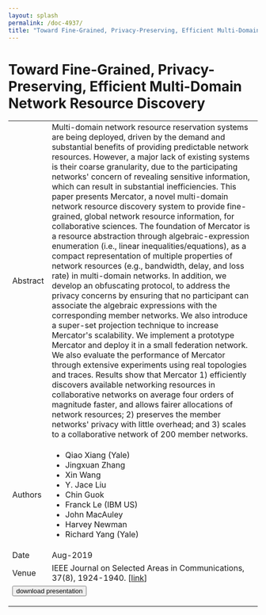 ```yaml
---
layout: splash
permalink: /doc-4937/
title: "Toward Fine-Grained, Privacy-Preserving, Efficient Multi-Domain Network Resource Discovery"
---
```


# Toward Fine-Grained, Privacy-Preserving, Efficient Multi-Domain Network Resource Discovery

<table>
    <tbody>
    <tr>
        <td>Abstract</td>
        <td>Multi-domain network resource reservation systems are being deployed, driven by the demand and substantial benefits of providing predictable network resources. However, a major lack of existing systems is their coarse granularity, due to the participating networks' concern of revealing sensitive information, which can result in substantial inefficiencies. This paper presents Mercator, a novel multi-domain network resource discovery system to provide fine-grained, global network resource information, for collaborative sciences. The foundation of Mercator is a resource abstraction through algebraic-expression enumeration (i.e., linear inequalities/equations), as a compact representation of multiple properties of network resources (e.g., bandwidth, delay, and loss rate) in multi-domain networks. In addition, we develop an obfuscating protocol, to address the privacy concerns by ensuring that no participant can associate the algebraic expressions with the corresponding member networks. We also introduce a super-set projection technique to increase Mercator's scalability. We implement a prototype Mercator and deploy it in a small federation network. We also evaluate the performance of Mercator through extensive experiments using real topologies and traces. Results show that Mercator 1) efficiently discovers available networking resources in collaborative networks on average four orders of magnitude faster, and allows fairer allocations of network resources; 2) preserves the member networks' privacy with little overhead; and 3) scales to a collaborative network of 200 member networks.</td>
    </tr>
    <tr>
        <td>Authors</td>
        <td>
            <ul>
                <li>Qiao Xiang (Yale)</li>
                <li>Jingxuan Zhang</li>
                <li>Xin Wang</li>
                <li>Y. Jace Liu</li>
                <li>Chin Guok</li>
                <li>Franck Le (IBM US)</li>
                <li>John MacAuley</li>
                <li>Harvey Newman</li>
                <li>Richard Yang (Yale)</li>
            </ul>
        </td>
    </tr>
    <tr>
        <td>Date</td>
        <td>Aug-2019</td>
    </tr>
    <tr>
        <td>Venue</td>
        <td>IEEE Journal on Selected Areas in Communications, 37(8), 1924-1940. [<a href="https://ieeexplore.ieee.org/document/8756056">link</a>]</td>
    </tr>
        <tr>
            <td colspan="2">
                <form method="get" action="https://dais-ita.org/sites/default/files/3280_slides.pdf">
                    <button type="submit">download presentation</button>
                </form>
            </td>
        </tr>
    </tbody>
</table>

